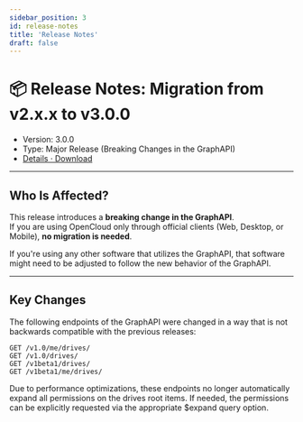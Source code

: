 ```yaml
---
sidebar_position: 3
id: release-notes
title: 'Release Notes'
draft: false
---
```


# 📦 Release Notes: Migration from v2.x.x to v3.0.0

- Version: 3.0.0
- Type: Major Release (Breaking Changes in the GraphAPI)
- [Details · Download](https://github.com/opencloud-eu/opencloud/releases/tag/v3.0.0)

---

## Who Is Affected?

This release introduces a **breaking change in the GraphAPI**.  
If you are using OpenCloud only through official clients (Web, Desktop, or Mobile), **no migration is needed**.

If you're using any other software that utilizes the GraphAPI, that software might need to be adjusted to follow the new behavior of the GraphAPI.

---

## Key Changes

The following endpoints of the GraphAPI were changed in a way that is not backwards compatible with the previous releases:

```
GET /v1.0/me/drives/
GET /v1.0/drives/
GET /v1beta1/drives/
GET /v1beta1/me/drives/
```

Due to performance optimizations, these endpoints no longer automatically expand all permissions on the drives root items. If needed, the permissions can be explicitly requested via the appropriate $expand query option.
